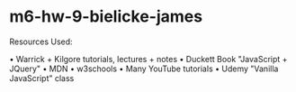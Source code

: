 # m6-hw-9-bielicke-james

Resources Used:

• Warrick + Kilgore tutorials, lectures + notes
• Duckett Book "JavaScript + JQuery"
• MDN
• w3schools
• Many YouTube tutorials
• Udemy "Vanilla JavaScript" class
